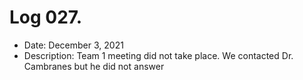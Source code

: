 # Log 027.
- Date: December 3, 2021
- Description: Team 1 meeting did not take place. We contacted Dr. Cambranes but he did not answer
